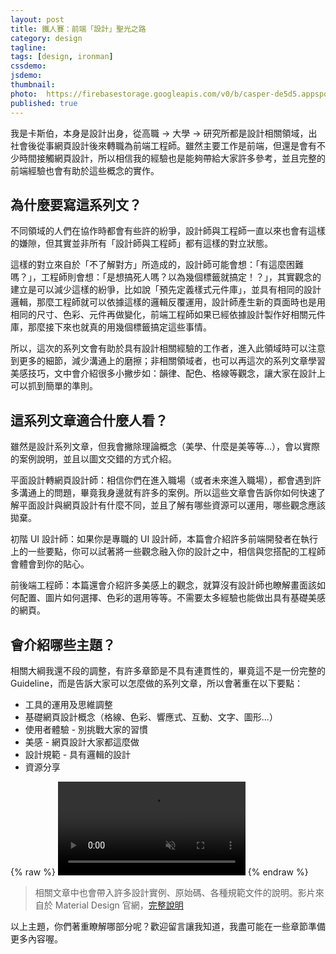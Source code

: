 ```yaml
---
layout: post
title: 鐵人賽：前端「設計」聖光之路 
category: design
tagline:
tags: [design, ironman]
cssdemo:
jsdemo:
thumbnail:
photo:  https://firebasestorage.googleapis.com/v0/b/casper-de5d5.appspot.com/o/images%2Fblog%2F201810%2Fholy.png?alt=media&token=9db81a25-c8b3-4396-bd78-a2f4257861a0
published: true
---
```


我是卡斯伯，本身是設計出身，從高職 -> 大學 -> 研究所都是設計相關領域，出社會後從事網頁設計後來轉職為前端工程師。雖然主要工作是前端，但還是會有不少時間接觸網頁設計，所以相信我的經驗也是能夠帶給大家許多參考，並且完整的前端經驗也會有助於這些概念的實作。

## 為什麼要寫這系列文？
不同領域的人們在協作時都會有些許的紛爭，設計師與工程師一直以來也會有這樣的嫌隙，但其實並非所有「設計師與工程師」都有這樣的對立狀態。

這樣的對立來自於「不了解對方」所造成的，設計師可能會想：「有這麼困難嗎？」，工程師則會想：「是想搞死人嗎？以為幾個標籤就搞定！？」，其實觀念的建立是可以減少這樣的紛爭，比如說「預先定義樣式元件庫」，並具有相同的設計邏輯，那麼工程師就可以依據這樣的邏輯反覆運用，設計師產生新的頁面時也是用相同的尺寸、色彩、元件再做變化，前端工程師如果已經依據設計製作好相關元件庫，那麼接下來也就真的用幾個標籤搞定這些事情。

所以，這次的系列文會有助於具有設計相關經驗的工作者，進入此領域時可以注意到更多的細節，減少溝通上的磨擦；非相關領域者，也可以再這次的系列文章學習美感技巧，文中會介紹很多小撇步如：韻律、配色、格線等觀念，讓大家在設計上可以抓到簡單的準則。

## 這系列文章適合什麼人看？
雖然是設計系列文章，但我會撇除理論概念（美學、什麼是美等等...），會以實際的案例說明，並且以圖文交錯的方式介紹。

平面設計轉網頁設計師：相信你們在進入職場（或者未來進入職場），都會遇到許多溝通上的問題，畢竟我身邊就有許多的案例。所以這些文章會告訴你如何快速了解平面設計與網頁設計有什麼不同，並且了解有哪些資源可以運用，哪些觀念應該拋棄。

初階 UI 設計師：如果你是專職的 UI 設計師，本篇會介紹許多前端開發者在執行上的一些要點，你可以試著將一些觀念融入你的設計之中，相信與您搭配的工程師會體會到你的貼心。

前後端工程師：本篇還會介紹許多美感上的觀念，就算沒有設計師也瞭解畫面該如何配置、圖片如何選擇、色彩的選用等等。不需要太多經驗也能做出具有基礎美感的網頁。

## 會介紹哪些主題？

相關大綱我還不段的調整，有許多章節是不具有連貫性的，畢竟這不是一份完整的 Guideline，而是告訴大家可以怎麼做的系列文章，所以會著重在以下要點：

* 工具的運用及思維調整
* 基礎網頁設計概念（格線、色彩、響應式、互動、文字、圖形...）
* 使用者體驗 - 別挑戰大家的習慣
* 美感 - 網頁設計大家都這麼做
* 設計規範 - 具有邏輯的設計
* 資源分享

{% raw %}
<video loop="" controls autoplay muted="" tabindex="0"><source data-src="https://material.io/design/assets/1QJydhs6x1YdaiMy5KgClaESCOMjsJss_/elevation-hero.mp4" src="https://material.io/design/assets/1QJydhs6x1YdaiMy5KgClaESCOMjsJss_/elevation-hero.mp4" type="video/mp4"></video>
{% endraw %}
> 相關文章中也會帶入許多設計實例、原始碼、各種規範文件的說明。影片來自於 Material Design 官網，[完整說明](https://material.io/design/environment/elevation.html#elevation-in-material-design)

以上主題，你們著重瞭解哪部分呢？歡迎留言讓我知道，我盡可能在一些章節準備更多內容喔。